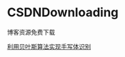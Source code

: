 # CSDNDownloading
博客资源免费下载

[利用贝叶斯算法实现手写体识别](https://blog.csdn.net/Nonoroya_Zoro/article/details/80600684)
